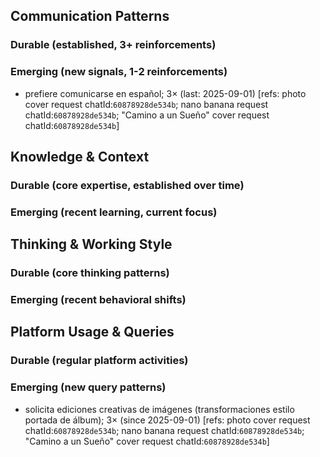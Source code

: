 ## Communication Patterns
### Durable (established, 3+ reinforcements)

### Emerging (new signals, 1-2 reinforcements)
- prefiere comunicarse en español; 3× (last: 2025-09-01) [refs: photo cover request chatId:`60878928de534b`; nano banana request chatId:`60878928de534b`; "Camino a un Sueño" cover request chatId:`60878928de534b`]

## Knowledge & Context
### Durable (core expertise, established over time)

### Emerging (recent learning, current focus)

## Thinking & Working Style
### Durable (core thinking patterns)

### Emerging (recent behavioral shifts)

## Platform Usage & Queries
### Durable (regular platform activities)

### Emerging (new query patterns)
- solicita ediciones creativas de imágenes (transformaciones estilo portada de álbum); 3× (since 2025-09-01) [refs: photo cover request chatId:`60878928de534b`; nano banana request chatId:`60878928de534b`; "Camino a un Sueño" cover request chatId:`60878928de534b`]